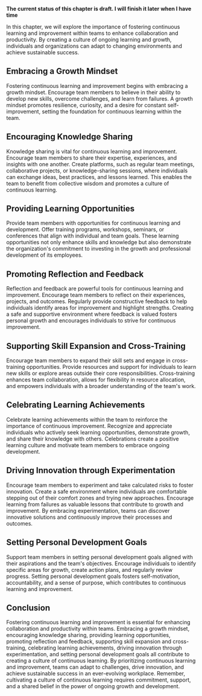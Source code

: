 **The current status of this chapter is draft. I will finish it later when I have time**

In this chapter, we will explore the importance of fostering continuous learning and improvement within teams to enhance collaboration and productivity. By creating a culture of ongoing learning and growth, individuals and organizations can adapt to changing environments and achieve sustainable success.

**Embracing a Growth Mindset**
------------------------------

Fostering continuous learning and improvement begins with embracing a growth mindset. Encourage team members to believe in their ability to develop new skills, overcome challenges, and learn from failures. A growth mindset promotes resilience, curiosity, and a desire for constant self-improvement, setting the foundation for continuous learning within the team.

**Encouraging Knowledge Sharing**
---------------------------------

Knowledge sharing is vital for continuous learning and improvement. Encourage team members to share their expertise, experiences, and insights with one another. Create platforms, such as regular team meetings, collaborative projects, or knowledge-sharing sessions, where individuals can exchange ideas, best practices, and lessons learned. This enables the team to benefit from collective wisdom and promotes a culture of continuous learning.

**Providing Learning Opportunities**
------------------------------------

Provide team members with opportunities for continuous learning and development. Offer training programs, workshops, seminars, or conferences that align with individual and team goals. These learning opportunities not only enhance skills and knowledge but also demonstrate the organization's commitment to investing in the growth and professional development of its employees.

**Promoting Reflection and Feedback**
-------------------------------------

Reflection and feedback are powerful tools for continuous learning and improvement. Encourage team members to reflect on their experiences, projects, and outcomes. Regularly provide constructive feedback to help individuals identify areas for improvement and highlight strengths. Creating a safe and supportive environment where feedback is valued fosters personal growth and encourages individuals to strive for continuous improvement.

**Supporting Skill Expansion and Cross-Training**
-------------------------------------------------

Encourage team members to expand their skill sets and engage in cross-training opportunities. Provide resources and support for individuals to learn new skills or explore areas outside their core responsibilities. Cross-training enhances team collaboration, allows for flexibility in resource allocation, and empowers individuals with a broader understanding of the team's work.

**Celebrating Learning Achievements**
-------------------------------------

Celebrate learning achievements within the team to reinforce the importance of continuous improvement. Recognize and appreciate individuals who actively seek learning opportunities, demonstrate growth, and share their knowledge with others. Celebrations create a positive learning culture and motivate team members to embrace ongoing development.

**Driving Innovation through Experimentation**
----------------------------------------------

Encourage team members to experiment and take calculated risks to foster innovation. Create a safe environment where individuals are comfortable stepping out of their comfort zones and trying new approaches. Encourage learning from failures as valuable lessons that contribute to growth and improvement. By embracing experimentation, teams can discover innovative solutions and continuously improve their processes and outcomes.

**Setting Personal Development Goals**
--------------------------------------

Support team members in setting personal development goals aligned with their aspirations and the team's objectives. Encourage individuals to identify specific areas for growth, create action plans, and regularly review progress. Setting personal development goals fosters self-motivation, accountability, and a sense of purpose, which contributes to continuous learning and improvement.

**Conclusion**
--------------

Fostering continuous learning and improvement is essential for enhancing collaboration and productivity within teams. Embracing a growth mindset, encouraging knowledge sharing, providing learning opportunities, promoting reflection and feedback, supporting skill expansion and cross-training, celebrating learning achievements, driving innovation through experimentation, and setting personal development goals all contribute to creating a culture of continuous learning. By prioritizing continuous learning and improvement, teams can adapt to challenges, drive innovation, and achieve sustainable success in an ever-evolving workplace. Remember, cultivating a culture of continuous learning requires commitment, support, and a shared belief in the power of ongoing growth and development.
